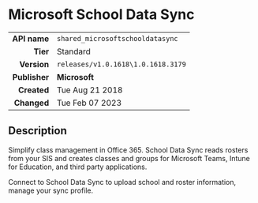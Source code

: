 # Microsoft School Data Sync
| | |
|-:|-|
|**API name**|`shared_microsoftschooldatasync`|
|**Tier**|Standard|
|**Version**|`releases/v1.0.1618\1.0.1618.3179`|
|**Publisher**|**Microsoft**|
|**Created**|Tue Aug 21 2018|
|**Changed**|Tue Feb 07 2023|

## Description
Simplify class management in Office 365. School Data Sync reads rosters from your SIS and creates classes and groups for Microsoft Teams, Intune for Education, and third party applications.

Connect to School Data Sync to upload school and roster information, manage your sync profile.
